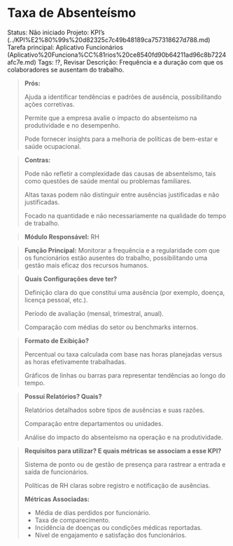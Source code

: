 # Taxa de Absenteísmo

Status: Não iniciado
Projeto: KPI’s (../KPI%E2%80%99s%20d82325c7c49b48189ca757318627d788.md)
Tarefa principal: Aplicativo Funcionários (Aplicativo%20Funciona%CC%81rios%20ce8540fd90b64211ad96c8b7224afc7e.md)
Tags: !?, Revisar
Descrição: Frequência e a duração com que os colaboradores se ausentam do trabalho.

> **Prós:**
> 
> 
> Ajuda a identificar tendências e padrões de ausência, possibilitando ações corretivas.
> 
> Permite que a empresa avalie o impacto do absenteísmo na produtividade e no desempenho.
> 
> Pode fornecer insights para a melhoria de políticas de bem-estar e saúde ocupacional.
> 

> **Contras:**
> 
> 
> Pode não refletir a complexidade das causas de absenteísmo, tais como questões de saúde mental ou problemas familiares.
> 
> Altas taxas podem não distinguir entre ausências justificadas e não justificadas.
> 
> Focado na quantidade e não necessariamente na qualidade do tempo de trabalho.
> 

> **Módulo Responsável:**
RH
> 

> **Função Principal:**
Monitorar a frequência e a regularidade com que os funcionários estão ausentes do trabalho, possibilitando uma gestão mais eficaz dos recursos humanos.
> 

> **Quais Configurações deve ter?**
> 
> 
> Definição clara do que constitui uma ausência (por exemplo, doença, licença pessoal, etc.).
> 
> Período de avaliação (mensal, trimestral, anual).
> 
> Comparação com médias do setor ou benchmarks internos.
> 

> **Formato de Exibição?**
> 
> 
> Percentual ou taxa calculada com base nas horas planejadas versus as horas efetivamente trabalhadas.
> 
> Gráficos de linhas ou barras para representar tendências ao longo do tempo.
> 

> **Possuí Relatórios? Quais?**
> 
> 
> Relatórios detalhados sobre tipos de ausências e suas razões.
> 
> Comparação entre departamentos ou unidades.
> 
> Análise do impacto do absenteísmo na operação e na produtividade.
> 

> **Requisitos para utilizar? E quais métricas se associam a esse KPI?**
> 
> 
> Sistema de ponto ou de gestão de presença para rastrear a entrada e saída de funcionários.
> 
> Políticas de RH claras sobre registro e notificação de ausências.
> 
> **Métricas Associadas:**
> 
> - Média de dias perdidos por funcionário.
> - Taxa de comparecimento.
> - Incidência de doenças ou condições médicas reportadas.
> - Nível de engajamento e satisfação dos funcionários.
